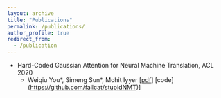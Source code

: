 ```yaml
---
layout: archive
title: "Publications"
permalink: /publications/
author_profile: true
redirect_from:
  - /publication
---
```


* Hard-Coded Gaussian Attention for Neural Machine Translation, ACL 2020
  * Weiqiu You\*, Simeng Sun\*, Mohit Iyyer
  \[[pdf](https://www.aclweb.org/anthology/2020.acl-main.687.pdf)\] \[code](https://github.com/fallcat/stupidNMT)\]

<!-- {% if author.googlescholar %}
  You can also find my articles on <u><a href="{{author.googlescholar}}">my Google Scholar profile</a>.</u>
{% endif %}

{% include base_path %}

{% for post in site.publications reversed %}
  {% include archive-single.html %}
{% endfor %} -->
